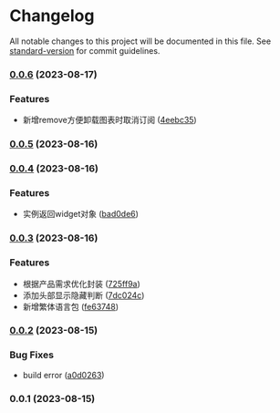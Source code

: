 # Changelog

All notable changes to this project will be documented in this file. See [standard-version](https://github.com/conventional-changelog/standard-version) for commit guidelines.

### [0.0.6](https://github.com/linzeguang/klinecharts-pro/compare/v0.0.5...v0.0.6) (2023-08-17)


### Features

* 新增remove方便卸载图表时取消订阅 ([4eebc35](https://github.com/linzeguang/klinecharts-pro/commit/4eebc35c8a45ca37dcdc2efa2883e8f0bb6dc612))

### [0.0.5](https://github.com/linzeguang/klinecharts-pro/compare/v0.0.4...v0.0.5) (2023-08-16)

### [0.0.4](https://github.com/linzeguang/klinecharts-pro/compare/v0.0.3...v0.0.4) (2023-08-16)


### Features

* 实例返回widget对象 ([bad0de6](https://github.com/linzeguang/klinecharts-pro/commit/bad0de6b8796c58853fd8e5ae4de2ccccc4d8074))

### [0.0.3](https://github.com/linzeguang/klinecharts-pro/compare/v0.0.2...v0.0.3) (2023-08-16)


### Features

* 根据产品需求优化封装 ([725ff9a](https://github.com/linzeguang/klinecharts-pro/commit/725ff9abcb354e87a3dde2885e831d99ae97a65f))
* 添加头部显示隐藏判断 ([7dc024c](https://github.com/linzeguang/klinecharts-pro/commit/7dc024cdcb2f0b444fe75bed3b46acbcfd577a15))
* 新增繁体语言包 ([fe63748](https://github.com/linzeguang/klinecharts-pro/commit/fe63748350c75277e71f55a8c352d31b723235af))

### [0.0.2](https://github.com/linzeguang/klinecharts-pro/compare/v0.0.1...v0.0.2) (2023-08-15)


### Bug Fixes

* build error ([a0d0263](https://github.com/linzeguang/klinecharts-pro/commit/a0d02637f422902c2f425f6e37bb08c31cedc4dc))

### 0.0.1 (2023-08-15)
